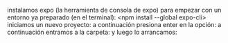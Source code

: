 instalamos expo (la herramienta de consola de expo) para empezar con un entorno ya preparado (en el terminal):
<npm install --global expo-cli>
iniciamos un nuevo proyecto:
<expo init react-native-course>
a continuación presiona enter en la opción:
<blank>
a continuación entramos a la carpeta:
<cd react-native-course>
y luego lo arrancamos:
<yarn start>